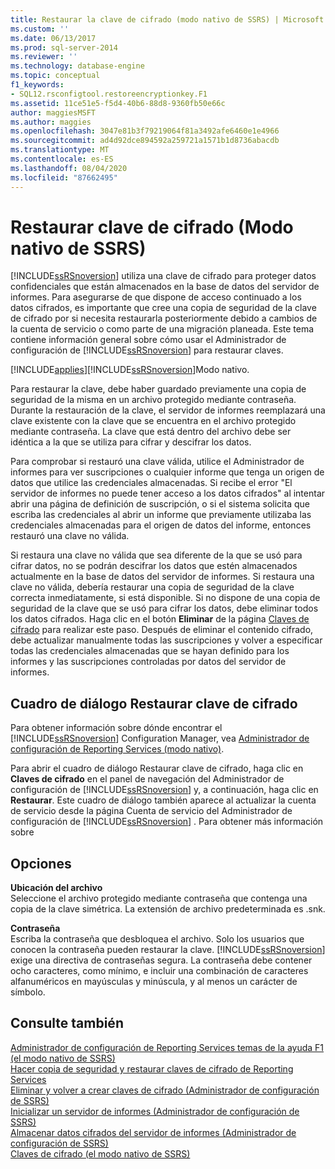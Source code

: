 ```yaml
---
title: Restaurar la clave de cifrado (modo nativo de SSRS) | Microsoft Docs
ms.custom: ''
ms.date: 06/13/2017
ms.prod: sql-server-2014
ms.reviewer: ''
ms.technology: database-engine
ms.topic: conceptual
f1_keywords:
- SQL12.rsconfigtool.restoreencryptionkey.F1
ms.assetid: 11ce51e5-f5d4-40b6-88d8-9360fb50e66c
author: maggiesMSFT
ms.author: maggies
ms.openlocfilehash: 3047e81b3f79219064f81a3492afe6460e1e4966
ms.sourcegitcommit: ad4d92dce894592a259721a1571b1d8736abacdb
ms.translationtype: MT
ms.contentlocale: es-ES
ms.lasthandoff: 08/04/2020
ms.locfileid: "87662495"
---
```

# <a name="restore-encryption-key-ssrs-native-mode"></a>Restaurar clave de cifrado (Modo nativo de SSRS)
  [!INCLUDE[ssRSnoversion](../../includes/ssrsnoversion-md.md)] utiliza una clave de cifrado para proteger datos confidenciales que están almacenados en la base de datos del servidor de informes. Para asegurarse de que dispone de acceso continuado a los datos cifrados, es importante que cree una copia de seguridad de la clave de cifrado por si necesita restaurarla posteriormente debido a cambios de la cuenta de servicio o como parte de una migración planeada. Este tema contiene información general sobre cómo usar el Administrador de configuración de [!INCLUDE[ssRSnoversion](../../includes/ssrsnoversion-md.md)] para restaurar claves.  
  
 [!INCLUDE[applies](../../includes/applies-md.md)][!INCLUDE[ssRSnoversion](../../includes/ssrsnoversion-md.md)]Modo nativo.  
  
 Para restaurar la clave, debe haber guardado previamente una copia de seguridad de la misma en un archivo protegido mediante contraseña. Durante la restauración de la clave, el servidor de informes reemplazará una clave existente con la clave que se encuentra en el archivo protegido mediante contraseña. La clave que está dentro del archivo debe ser idéntica a la que se utiliza para cifrar y descifrar los datos.  
  
 Para comprobar si restauró una clave válida, utilice el Administrador de informes para ver suscripciones o cualquier informe que tenga un origen de datos que utilice las credenciales almacenadas. Si recibe el error "El servidor de informes no puede tener acceso a los datos cifrados" al intentar abrir una página de definición de suscripción, o si el sistema solicita que escriba las credenciales al abrir un informe que previamente utilizaba las credenciales almacenadas para el origen de datos del informe, entonces restauró una clave no válida.  
  
 Si restaura una clave no válida que sea diferente de la que se usó para cifrar datos, no se podrán descifrar los datos que estén almacenados actualmente en la base de datos del servidor de informes. Si restaura una clave no válida, debería restaurar una copia de seguridad de la clave correcta inmediatamente, si está disponible. Si no dispone de una copia de seguridad de la  clave que se usó para cifrar los datos, debe eliminar todos los datos cifrados. Haga clic en el botón **Eliminar** de la página [Claves de cifrado](../../../2014/sql-server/install/encryption-keys-ssrs-native-mode.md) para realizar este paso. Después de eliminar el contenido cifrado, debe actualizar manualmente todas las suscripciones y volver a especificar todas las credenciales almacenadas que se hayan definido para los informes y las suscripciones controladas por datos del servidor de informes.  
  
## <a name="restore-encryption-key-dialog"></a>Cuadro de diálogo Restaurar clave de cifrado  
 Para obtener información sobre dónde encontrar el [!INCLUDE[ssRSnoversion](../../includes/ssrsnoversion-md.md)] Configuration Manager, vea [Administrador de configuración de Reporting Services &#40;modo nativo&#41;](../../../2014/sql-server/install/reporting-services-configuration-manager-native-mode.md).  
  
 Para abrir el cuadro de diálogo Restaurar clave de cifrado, haga clic en **Claves de cifrado** en el panel de navegación del Administrador de configuración de [!INCLUDE[ssRSnoversion](../../includes/ssrsnoversion-md.md)] y, a continuación, haga clic en **Restaurar**. Este cuadro de diálogo también aparece al actualizar la cuenta de servicio desde la página Cuenta de servicio del Administrador de configuración de [!INCLUDE[ssRSnoversion](../../includes/ssrsnoversion-md.md)] . Para obtener más información sobre  
  
## <a name="options"></a>Opciones  
 **Ubicación del archivo**  
 Seleccione el archivo protegido mediante contraseña que contenga una copia de la clave simétrica. La extensión de archivo predeterminada es .snk.  
  
 **Contraseña**  
 Escriba la contraseña que desbloquea el archivo. Solo los usuarios que conocen la contraseña pueden restaurar la clave. [!INCLUDE[ssRSnoversion](../../includes/ssrsnoversion-md.md)] exige una directiva de contraseñas segura. La contraseña debe contener ocho caracteres, como mínimo, e incluir una combinación de caracteres alfanuméricos en mayúsculas y minúscula, y al menos un carácter de símbolo.  
  
## <a name="see-also"></a>Consulte también  
 [Administrador de configuración de Reporting Services temas de la ayuda F1 &#40;el modo nativo de SSRS&#41;](../../../2014/sql-server/install/reporting-services-configuration-manager-f1-help-topics-ssrs-native-mode.md)   
 [Hacer copia de seguridad y restaurar claves de cifrado de Reporting Services](../../reporting-services/install-windows/ssrs-encryption-keys-back-up-and-restore-encryption-keys.md)   
 [Eliminar y volver a crear claves de cifrado &#40;Administrador de configuración de SSRS&#41;](../../reporting-services/install-windows/ssrs-encryption-keys-delete-and-re-create-encryption-keys.md)   
 [Inicializar un servidor de informes &#40;Administrador de configuración de SSRS&#41;](../../reporting-services/install-windows/ssrs-encryption-keys-initialize-a-report-server.md)   
 [Almacenar datos cifrados del servidor de informes &#40;Administrador de configuración de SSRS&#41;](../../reporting-services/install-windows/ssrs-encryption-keys-store-encrypted-report-server-data.md)   
 [Claves de cifrado &#40;el modo nativo de SSRS&#41;](../../../2014/sql-server/install/encryption-keys-ssrs-native-mode.md)  
  
  
